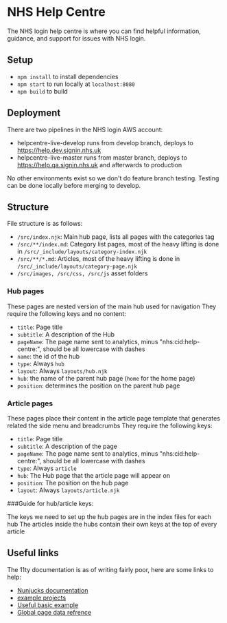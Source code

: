 # NHS Help Centre

The NHS login help centre is where you can find helpful information, guidance, and support for issues with NHS login.

## Setup

- `npm install` to install dependencies
- `npm start` to run locally at `localhost:8080`
- `npm build` to build

## Deployment

There are two pipelines in the NHS login AWS account:
- helpcentre-live-develop runs from develop branch, deploys to https://help.dev.signin.nhs.uk
- helpcentre-live-master runs from master branch, deploys to https://help.qa.signin.nhs.uk and afterwards to production

No other environments exist so we don't do feature branch testing. Testing can be done locally before merging to develop.

## Structure

File structure is as follows:

- `/src/index.njk`: Main hub page, lists all pages with the categories tag
- `/src/**/index.md`: Category list pages, most of the heavy lifting is done in `/src/_include/layouts/category-index.njk`
- `/src/**/*.md`: Articles, most of the heavy lifting is done in `/src/_include/layouts/category-page.njk`
- `/src/images, /src/css, /src/js` asset folders

### Hub pages

These pages are nested version of the main hub used for navigation
They require the following keys and no content:

- `title`: Page title
- `subtitle`: A description of the Hub
- `pageName`: The page name sent to analytics, minus "nhs:cid:help-centre:", should be all lowercase with dashes
- `name`: the id of the hub
- `type`: Always `hub`
- `layout`: Always `layouts/hub.njk`
- `hub`: the name of the parent hub page (`home` for the home page)
- `position`: determines the position on the parent hub page

### Article pages

These pages place their content in the article page template that generates related the side menu and breadcrumbs
They require the following keys:

- `title`: Page title
- `subtitle`: A description of the page
- `pageName`: The page name sent to analytics, minus "nhs:cid:help-centre:", should be all lowercase with dashes
- `type`: Always `article`
- `hub`: The Hub page that the article page will appear on
- `position`: The position on the hub page
- `layout`: Always `layouts/article.njk`

###Guide for hub/article keys:

The keys we need to set up the hub pages are in the index files for each hub
The articles inside the hubs contain their own keys at the top of every article

## Useful links

The 11ty documentation is as of writing fairly poor, here are some links to help:

- [Nunjucks documentation](https://mozilla.github.io/nunjucks/templating.html)
- [example projects](https://www.11ty.dev/docs/starter/)
- [Useful basic example](https://github.com/philhawksworth/eleventyone)
- [Global page data refrence](https://www.11ty.dev/docs/data-eleventy-supplied/)
